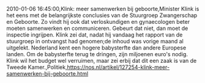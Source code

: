 2010-01-06 16:45:00,Klink: meer samenwerken bij geboorte,Minister Klink is het eens met de belangrijkste conclusies van de Stuurgroep Zwangerschap en Geboorte. Zo vindt hij ook dat verloskundigen en gynaecologen beter moeten samenwerken en communiceren. Gebeurt dat niet, dan moet de inspectie ingrijpen. Klink zei dat, nadat hij vandaag het rapport van de stuurgroep in ontvangst had genomen;de inhoud was vorige maand al uitgelekt. Nederland kent een hogere babysterfte dan andere Europese landen. Om de babysterfte terug te dringen, zijn miljoenen euro's nodig. Klink wil het budget wel verruimen, maar zei erbij dat dit een zaak is van de Tweede Kamer.,Politiek,https://nos.nl/artikel/127254-klink-meer-samenwerken-bij-geboorte.html